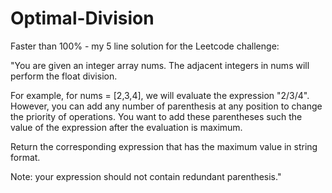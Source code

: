 # Optimal-Division
Faster than 100% - my  5 line solution for the Leetcode challenge: 


"You are given an integer array nums. The adjacent integers in nums will perform the float division.

For example, for nums = [2,3,4], we will evaluate the expression "2/3/4".
However, you can add any number of parenthesis at any position to change the priority of operations. You want to add these parentheses such the value of the expression after the evaluation is maximum.

Return the corresponding expression that has the maximum value in string format.

Note: your expression should not contain redundant parenthesis."
